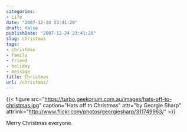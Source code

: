 ```yaml
---
categories:
- Life
date: "2007-12-24 23:41:20"
draft: false
publishDate: "2007-12-24 23:41:20"
slug: christmas
tags:
- christmas
- family
- friend
- holiday
- message
title: Christmas
url: /christmas/
---
```


{{< figure src="https://turbo.geekorium.com.au/images/hats-off-to-christmas.jpg" caption="Hats off to Christmas" attr="by Georgie Sharp" attrlink="http://www.flickr.com/photos/georgiesharp/311749963/" >}}

Merry Christmas everyone.
